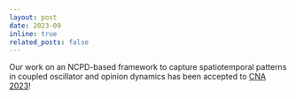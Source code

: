 ```yaml
---
layout: post
date: 2023-09
inline: true
related_posts: false
---
```


Our work on an NCPD-based framework to capture spatiotemporal patterns in coupled oscillator and opinion dynamics has been accepted to [CNA 2023](https://complexnetworks.org/)!